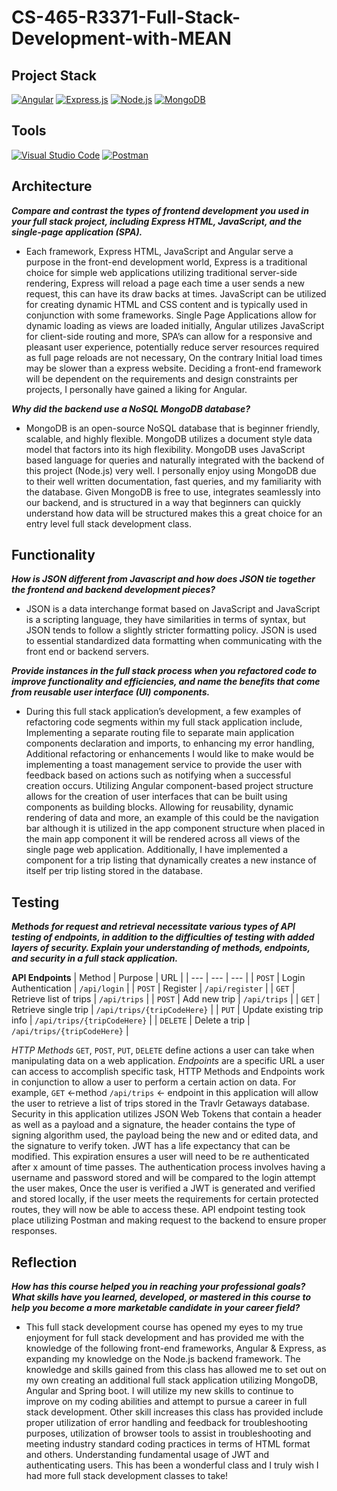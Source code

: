 # CS-465-R3371-Full-Stack-Development-with-MEAN

## Project Stack
[![Angular](https://img.shields.io/badge/Angular-FF5733?style=for-the-badge&logo=angular&logoColor=white)](https://angular.io/)
[![Express.js](https://img.shields.io/badge/Express.js-000000?style=for-the-badge&logo=express&logoColor=white)](https://expressjs.com/)
[![Node.js](https://img.shields.io/badge/Node.js-43853D?style=for-the-badge&logo=node.js&logoColor=white)](https://nodejs.org/)
[![MongoDB](https://img.shields.io/badge/MongoDB-4EA94B?style=for-the-badge&logo=mongodb&logoColor=white)](https://www.mongodb.com/)

## Tools
[![Visual Studio Code](https://img.shields.io/badge/Visual_Studio_Code-007ACC?style=for-the-badge&logo=visualstudiocode&logoColor=white)](https://code.visualstudio.com/)
[![Postman](https://img.shields.io/badge/Postman-FF6C37?style=for-the-badge&logo=postman&logoColor=white)](https://www.postman.com/)


## Architecture

**_Compare and contrast the types of frontend development you used in your full stack project, including Express HTML, JavaScript, and the single-page application (SPA)._**

  - Each framework, Express HTML, JavaScript and Angular serve a purpose in the front-end development world, Express is a traditional choice for simple web applications utilizing traditional server-side rendering, Express will reload a page each time a user sends a new request, this can have its draw backs at times. JavaScript can be utilized for creating dynamic HTML and CSS content and is typically used in conjunction with some frameworks. Single Page Applications allow for dynamic loading as views are loaded initially, Angular utilizes JavaScript for client-side routing and more, SPA’s can allow for a responsive and pleasant user experience, potentially reduce server resources required as full page reloads are not necessary, On the contrary Initial load times may be slower than a express website. Deciding a front-end framework will be dependent on the requirements and design constraints per projects, I personally have gained a liking for Angular.
    
**_Why did the backend use a NoSQL MongoDB database?_**

  - MongoDB is an open-source NoSQL database that is beginner friendly, scalable, and highly flexible. MongoDB utilizes a document style data model that factors into its high flexibility. MongoDB uses JavaScript based language for queries and naturally integrated with the backend of this project (Node.js) very well. I personally enjoy using MongoDB due to their well written documentation, fast queries, and my familiarity with the database. Given MongoDB is free to use, integrates seamlessly into our backend, and is structured in a way that beginners can quickly understand how data will be structured makes this a great choice for an entry level full stack development class. 


##


## Functionality

**_How is JSON different from Javascript and how does JSON tie together the frontend and backend development pieces?_**

- JSON is a data interchange format based on JavaScript and JavaScript is a scripting language, they have similarities in terms of syntax, but JSON tends to follow a slightly stricter formatting policy. JSON is used to essential standardized data formatting when communicating with the front end or backend servers.

**_Provide instances in the full stack process when you refactored code to improve functionality and efficiencies, and name the benefits that come from reusable user interface (UI) components._**
  - During this full stack application’s development, a few examples of refactoring code segments within my full stack application include, Implementing a separate routing file to separate main application components declaration and imports, to enhancing my error handling, Additional refactoring or enhancements I would like to make would be implementing a toast management service to provide the user with feedback based on actions such as notifying when a successful creation occurs. Utilizing Angular component-based project structure allows for the creation of user interfaces that can be built using components as building blocks. Allowing for reusability, dynamic rendering of data and more, an example of this could be the navigation bar although it is utilized in the app component structure when placed in the main app component it will be rendered across all views of the single page web application. Additionally, I have implemented a component for a trip listing that dynamically creates a new instance of itself per trip listing stored in the database. 

##


## Testing

**_Methods for request and retrieval necessitate various types of API testing of endpoints, in addition to the difficulties of testing with added layers of security. Explain your understanding of methods, endpoints, and security in a full stack application._**

**API Endpoints**
| Method | Purpose | URL |
| --- | --- | --- |
| `POST` | Login Authentication | `/api/login` |
| `POST` | Register | `/api/register` |
| `GET` | Retrieve list of trips | `/api/trips` |
| `POST` | Add new trip | `/api/trips` |
| `GET` | Retrieve single trip | `/api/trips/{tripCodeHere}` |
| `PUT` | Update existing trip info | `/api/trips/{tripCodeHere}` |
| `DELETE` | Delete a trip | `/api/trips/{tripCodeHere}` |

_HTTP Methods_ `GET`, `POST`, `PUT`, `DELETE` define actions a user can take when manipulating data on a web application. _Endpoints_ are a specific URL a user can access to accomplish specific task, HTTP Methods and Endpoints work in conjunction to allow a user to perform a certain action on data. For example, `GET` <-method `/api/trips` <- endpoint in this application will allow the user to retrieve a list of trips stored in the Travlr Getaways database. Security in this application utilizes JSON Web Tokens that contain a header as well as a payload and a signature, the header contains the type of signing algorithm used, the payload being the new and or edited data, and the signature to verify token. JWT has a life expectancy that can be modified. This expiration ensures a user will need to be re authenticated after x amount of time passes. The authentication process involves having a username and password stored and will be compared to the login attempt the user makes, Once the user is verified a JWT is generated and verified and stored locally, if the user meets the requirements for certain protected routes, they will now be able to access these. API endpoint testing took place utilizing Postman and making request to the backend to ensure proper responses. 

##


## Reflection

**_How has this course helped you in reaching your professional goals? What skills have you learned, developed, or mastered in this course to help you become a more marketable candidate in your career field?_**

- This full stack development course has opened my eyes to my true enjoyment for full stack development and has provided me with the knowledge of the following front-end frameworks, Angular & Express, as expanding my knowledge on the Node.js backend framework. The knowledge and skills gained from this class has allowed me to set out on my own creating an additional full stack application utilizing MongoDB, Angular and Spring boot. I will utilize my new skills to continue to improve on my coding abilities and attempt to pursue a career in full stack development. Other skill increases this class has provided include proper utilization of error handling and feedback for troubleshooting purposes, utilization of browser tools to assist in troubleshooting and meeting industry standard coding practices in terms of HTML format and others. Understanding fundamental usage of JWT and authenticating users. This has been a wonderful class and I truly wish I had more full stack development classes to take! 
